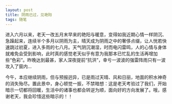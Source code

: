 ```yaml
---
layout: post
title: 阴雨已过，见艳阳
tags: 随笔
---
```


进入六月以来，老天一改五月末早来的艳阳与暖意，变得如我近期心情一样阴沉、急躁起来，连续半个多月以阴雨为主，晴天成为阴雨之中的奢侈点缀，让人恍若快速跳过初夏，进入多雨的七八月。天气阴沉潮湿，时而电闪雷鸣，人的心情与身体就难免会受到影响，此时真的感觉老天似乎有意为我那本已忙乱的生活再增加些“色彩”。昨晚达到最甚，家人深夜提前“抗洪”，幸亏一波波的强雷阵雨只有一波攻入了窗内...

今午，本应继续阴雨，但与预报迥异，已是雨过天晴、风和日丽，地面的积水神奇的消失殆尽。置此景中，身心顿觉一振，不禁暗想：这是老天考验过了我们，开始暗示一切都将回暖，生活中的诸事也都会转逆为顺，面向好的方向发展了。哦，感谢老天，我会珍惜这些暗示的！！